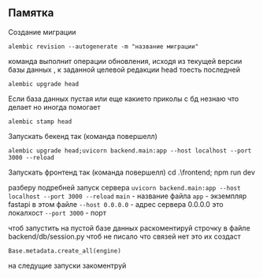 ## Памятка

Создание миграции

    alembic revision --autogenerate -m "название миграции"

команда выполнит операции обновления, исходя из текущей версии базы данных , к заданной целевой редакции head тоесть последней

    alembic upgrade head

Если база данных пустая или еще какието приколы с бд незнаю что делает но иногда помогает

    alembic stamp head

Запускать бекенд так (команда повершелл)

    alembic upgrade head;uvicorn backend.main:app --host localhost --port 3000 --reload

Запускать фронтенд так (команда повершелл)
cd .\frontend\; npm run dev

разберу подребней запуск сервера `uvicorn backend.main:app --host localhost --port 3000 --reload`
`main` - название файла
`app` - экземпляр fastapi в этом файле
`--host 0.0.0.0` - адрес сервера 0.0.0.0 это локалхост
`--port 3000` - порт

чтоб запустить на пустой базе данных раскоментируй строчку в файле
backend/db/session.py
чтоб не писало что связей нет
это их создаст

`Base.metadata.create_all(engine)`

на следущие запуски закоментруй
